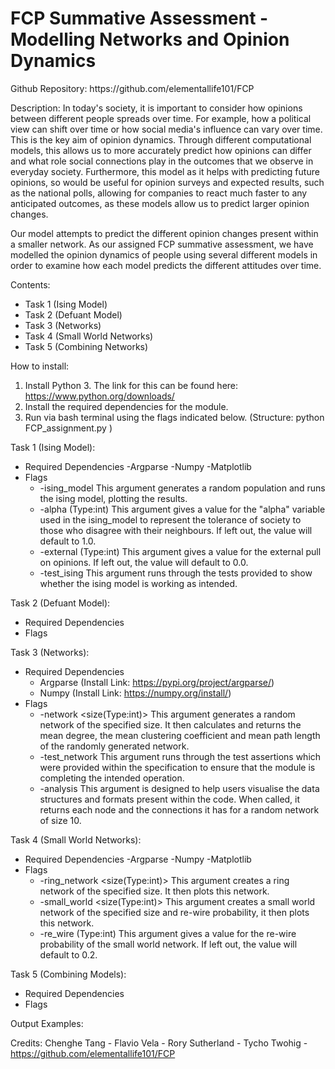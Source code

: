 <h1> FCP Summative Assessment - Modelling Networks and Opinion Dynamics </h1>
Github Repository: https://github.com/elementallife101/FCP
<br>

Description:
In today's society, it is important to consider how opinions between different people spreads over time. For example, how a political view can shift over time or how social media's influence can vary over time. This is the key aim of opinion dynamics. Through different computational models, this allows us to more accurately predict how opinions can differ and what role social connections play in the outcomes that we observe in everyday society. Furthermore, this model as it helps with predicting future opinions, so would be useful for opinion surveys and expected results, such as the national polls, allowing for companies to react much faster to any anticipated outcomes, as these models allow us to predict larger opinion changes.

Our model attempts to predict the different opinion changes present within a smaller network. As our assigned FCP summative assessment, we have modelled the opinion dynamics of people using several different models in order to examine how each model predicts the different attitudes over time. 

Contents:
- Task 1 (Ising Model)
- Task 2 (Defuant Model)
- Task 3 (Networks)
- Task 4 (Small World Networks)
- Task 5 (Combining Networks)

How to install:

1) Install Python 3. The link for this can be found here: https://www.python.org/downloads/
2) Install the required dependencies for the module.
3) Run via bash terminal using the flags indicated below. (Structure: python FCP_assignment.py <flag> <argument>)

Task 1 (Ising Model):
- Required Dependencies
	-Argparse
	-Numpy
	-Matplotlib
- Flags
	- -ising_model
		This argument generates a random population and runs the ising model, plotting the results.
	- -alpha (Type:int)
		This argument gives a value for the "alpha" variable used in the ising_model to represent the tolerance of society to those who disagree with their neighbours. If left out, the value will default to 1.0.
	- -external (Type:int)
		This argument gives a value for the external pull on opinions. If left out, the value will default to 0.0.
	- -test_ising
		This argument runs through the tests provided to show whether the ising model is working as intended.

Task 2 (Defuant Model):
- Required Dependencies
- Flags

Task 3 (Networks):
- Required Dependencies
	- Argparse (Install Link: https://pypi.org/project/argparse/)
	- Numpy (Install Link: https://numpy.org/install/)
- Flags
	- -network <size(Type:int)>
		This argument generates a random network of the specified size. It then calculates and returns the mean degree, the mean clustering coefficient and mean path length of the 		randomly generated network.
	- -test_network 
		This argument runs through the test assertions which were provided within the specification to ensure that the module is completing the intended operation.
	- -analysis
		This argument is designed to help users visualise the data structures and formats present within the code. When called, it returns each node and the connections it has for 		a random network of size 10.

Task 4 (Small World Networks):
- Required Dependencies
	-Argparse
	-Numpy
	-Matplotlib
- Flags
	- -ring_network <size(Type:int)>
		This argument creates a ring network of the specified size. It then plots this network.
	- -small_world <size(Type:int)>
		This argument creates a small world network of the specified size and re-wire probability, it then plots this network.
	- -re_wire (Type:int)
		This argument gives a value for the re-wire probability of the small world network. If left out, the value will default to 0.2.

Task 5 (Combining Models):
- Required Dependencies
- Flags

Output Examples:


Credits:
Chenghe Tang - 
Flavio Vela - 
Rory Sutherland - 
Tycho Twohig - https://github.com/elementallife101/FCP
